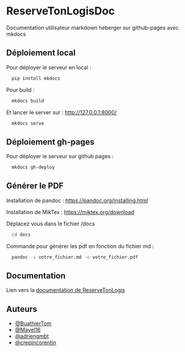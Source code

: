 
# ReserveTonLogisDoc

Documentation utilisateur markdown heberger sur github-pages avec mkdocs

## Déploiement local

Pour déployer le serveur en local : 

```bash
  pip install mkdocs
```

Pour build :

```bash
  mkdocs build
```

Et lancer le server sur : http://127.0.0.1:8000/

```bash
  mkdocs serve
```

## Déploiement gh-pages

Pour déployer le serveur sur github pages : 

```bash
  mkdocs gh-deploy
```

## Générer le PDF

Installation de pandoc : https://pandoc.org/installing.html

Installation de MikTex : https://miktex.org/download

Déplacez vous dans le fichier /docs
```bash
  cd docs
```

Commande pour générer les pdf en fonction du fichier md : 
```bash
  pandoc -s votre_fichier.md -o votre_fichier.pdf
```

## Documentation

Lien vers la [documentation de ReserveTonLogis](https://buathiertom.github.io/ReserveTonLogisDoc)


## Auteurs

- [@BuathierTom](https://www.github.com/BuathierTom)
- [@Mayel16](https://www.github.com/Mayel16)
- [@adriengmbt](https://www.github.com/adriengmbt)
- [@crepincorentin](https://www.github.com/crepincorentin)

